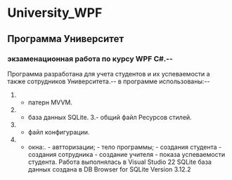 # University_WPF
## Программа Университет 
### экзаменационная работа по курсу WPF C#.--
Программа разработана для учета студентов и их успеваемости а также сотрудников Университета.--
в программе использованы:--
  1. - патерн MVVM.
  2. - база данных SQLite.
  3.- общий файл Ресурсов стилей.
  4. - файл конфигурации.
  5. - окна:.
    - автторизации;
    - тело программы;
    - создания студента
    - создания сотрудника
    - создание учителя
    - показа успеваемости студента.
 Работа выполнялась в Visual Studio 22
 SQLite база данных создана в DB Browser for SQLite Version 3.12.2
